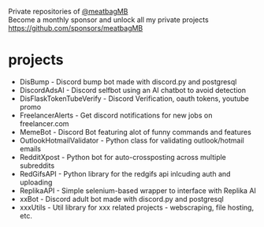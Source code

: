 Private repositories of [@meatbagMB](https://github.com/sponsors/meatbagMB)\
Become a monthly sponsor and unlock all my private projects\
https://github.com/sponsors/meatbagMB

# projects
- DisBump - Discord bump bot made with discord.py and postgresql
- DiscordAdsAI - Discord selfbot using an AI chatbot to avoid detection
- DisFlaskTokenTubeVerify - Discord Verification, oauth tokens, youtube promo
- FreelancerAlerts - Get discord notifications for new jobs on freelancer.com
- MemeBot - Discord Bot featuring alot of funny commands and features
- OutlookHotmailValidator - Python class for validating outlook/hotmail emails
- RedditXpost - Python bot for auto-crossposting across multiple subreddits
- RedGifsAPI - Python library for the redgifs api inlcuding auth and uploading
- ReplikaAPI - Simple selenium-based wrapper to interface with Replika AI
- xxBot - Discord adult bot made with discord.py and postgresql
- xxxUtils - Util library for xxx related projects - webscraping, file hosting, etc.
